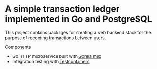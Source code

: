 # A simple transaction ledger implemented in Go and PostgreSQL

This project contains packages for creating a web backend stack for the purpose of recording transactions between users.

Components

* Go HTTP microservice built with [Gorilla mux](https://github.com/gorilla/mux)
* Integration testing with [Testcontainers](https://github.com/testcontainers/testcontainers-go)